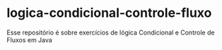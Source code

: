 # logica-condicional-controle-fluxo
Esse repositório é sobre exercícios de lógica Condicional e Controle de Fluxos em Java
